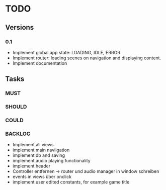 # TODO

## Versions

### 0.1

- Implement global app state: LOADING, IDLE, ERROR
- Implement router: loading scenes on navigation and displaying content.
- Implement documentation

## Tasks

### MUST

### SHOULD

### COULD

### BACKLOG

- Implement all views
- implement main naviigation
- implement db and saving
- implement audio playing functionality
- implement header
- Controller entfernen -> router und audio manager in window schreiben
- events in views über onclick
- implement user edited constants, for example game title
